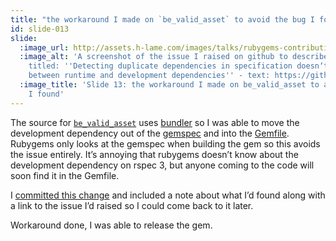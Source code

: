 ```yaml
---
title: "the workaround I made on `be_valid_asset` to avoid the bug I found"
id: slide-013
slide:
  :image_url: http://assets.h-lame.com/images/talks/rubygems-contribution/slides/013.png
  :image_alt: 'A screenshot of the issue I raised on github to describe what I found
    titled: ''Detecting duplicate dependencies in specification doesnʼt distinguish
    between runtime and development dependencies'' - text: https://github.com/rubygems/rubygems/pull/1032'
  :image_title: 'Slide 13: the workaround I made on be_valid_asset to avoid the bug
    I found'
---
```

The source for [`be_valid_asset`](https://github.com/unboxed/be_valid_asset) uses [bundler](https://bundler.io) so I was able to move the development dependency out of the [gemspec](http://guides.rubygems.org/specification-reference/) and into the [Gemfile](http://bundler.io/man/gemfile.5.html).  Rubygems only looks at the gemspec when building the gem so this avoids the issue entirely.  It’s annoying that rubygems doesn’t know about the development dependency on rspec 3, but anyone coming to the code will soon find it in the Gemfile.

I [committed this change](https://github.com/unboxed/be_valid_asset/commit/70e846a59a1fd7c5e7990c0d08e0b39b2ae980cd) and included a note about what I’d found along with a link to the issue I’d raised so I could come back to it later.

Workaround done, I was able to release the gem.
